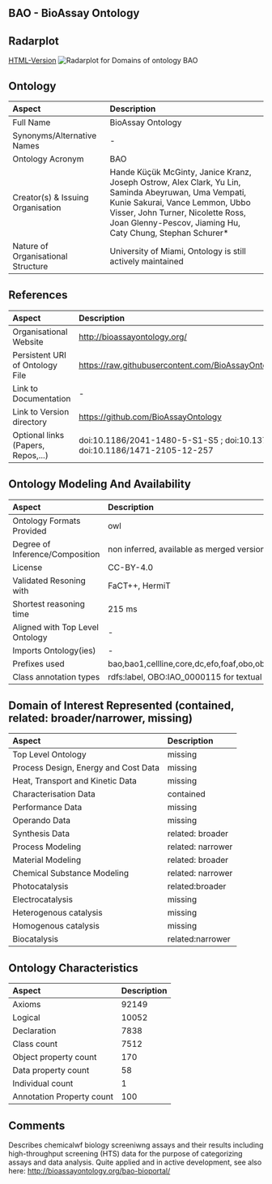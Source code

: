 ## BAO - BioAssay Ontology


 ## Radarplot 

 [HTML-Version](../radarplots/Radarplot_BAO.html) ![Radarplot for Domains of ontology BAO](../radarplots/Radarplot_BAO.svg) 
## Ontology

|Aspect |Description| 
 |:---|:---|
| Full Name | BioAssay Ontology |
| Synonyms/Alternative Names | - |
| Ontology Acronym | BAO |
| Creator(s) & Issuing Organisation | Hande Küçük McGinty, Janice Kranz, Joseph Ostrow, Alex Clark, Yu Lin, Saminda Abeyruwan, Uma Vempati, Kunie Sakurai, Vance Lemmon, Ubbo Visser, John Turner, Nicolette Ross, Joan Glenny-Pescov, Jiaming Hu, Caty Chung, Stephan Schurer* |
| Nature of Organisational Structure | University of Miami, Ontology is still actively maintained |

## References

|Aspect |Description| 
 |:---|:---|
| Organisational Website | http://bioassayontology.org/ |
| Persistent URI of Ontology File | https://raw.githubusercontent.com/BioAssayOntology/BAO/master/bao_complete_merged.owl |
| Link to Documentation | - |
| Link to Version directory | https://github.com/BioAssayOntology |
| Optional links (Papers, Repos,...) | doi:10.1186/2041-1480-5-S1-S5 ; doi:10.1371/journal.pone.0049198  ; doi:10.1186/1471-2105-12-257 |

## Ontology Modeling And Availability

|Aspect |Description| 
 |:---|:---|
| Ontology Formats Provided | owl |
| Degree of Inference/Composition | non inferred, available as merged version |
| License | CC-BY-4.0 |
| Validated Resoning with | FaCT++, HermiT |
| Shortest reasoning time | 215 ms |
| Aligned with Top Level Ontology | - |
| Imports Ontology(ies) | - |
| Prefixes used | bao,bao1,cellline,core,dc,efo,foaf,obo,oboInOwl,owl,protege,rdf,rdfs,skos,xml,xsd |
| Class annotation types | rdfs:label, OBO:IAO_0000115 for textual definitions |

## Domain of Interest Represented (contained, related: broader/narrower, missing)

|Aspect |Description| 
 |:---|:---|
| Top Level Ontology | missing |
| Process Design, Energy and Cost Data | missing |
| Heat, Transport and Kinetic Data | missing |
| Characterisation Data | contained |
| Performance Data | missing |
| Operando Data | missing |
| Synthesis Data | related: broader |
| Process Modeling | related: narrower |
| Material Modeling | related: broader |
| Chemical Substance Modeling | related: narrower |
| Photocatalysis | related:broader |
| Electrocatalysis | missing |
| Heterogenous catalysis | missing |
| Homogenous catalysis | missing |
| Biocatalysis | related:narrower |

## Ontology Characteristics

|Aspect |Description| 
 |:---|:---|
| Axioms | 92149 |
| Logical | 10052 |
| Declaration | 7838 |
| Class count | 7512 |
| Object property count | 170 |
| Data property count | 58 |
| Individual count | 1 |
| Annotation Property count | 100 |

## Comments

Describes chemicalwf biology screeniwng assays and their results including high-throughput screening (HTS) data for the purpose of categorizing assays and data analysis.
Quite applied and in active development, see also here: http://bioassayontology.org/bao-bioportal/ 
